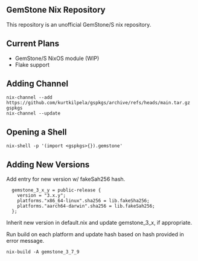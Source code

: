 ## GemStone Nix Repository

This repository is an unofficial GemStone/S nix repository.

## Current Plans

- GemStone/S NixOS module (WIP)
- Flake support

## Adding Channel

```
nix-channel --add https://github.com/kurtkilpela/gspkgs/archive/refs/heads/main.tar.gz gspkgs
nix-channel --update
```

## Opening a Shell

```
nix-shell -p '(import <gspkgs>{}).gemstone'
```

## Adding New Versions

Add entry for new version w/ fakeSah256 hash.

```
  gemstone_3_x_y = public-release {
    version = "3.x.y";
    platforms."x86_64-linux".sha256 = lib.fakeSha256;
    platforms."aarch64-darwin".sha256 = lib.fakeSah256;
  };
```

Inherit new version in default.nix and update gemstone_3_x, if appropriate.

Run build on each platform and update hash based on hash provided in error message.

```
nix-build -A gemstone_3_7_9
```
